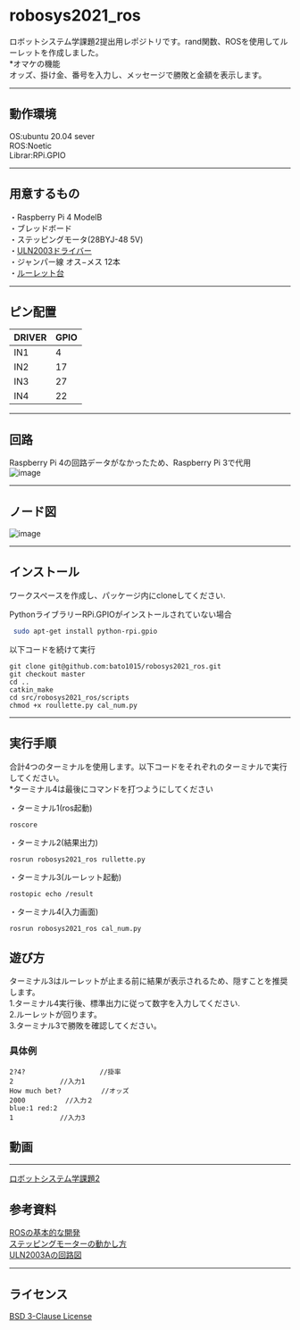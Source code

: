 # robosys2021_ros
ロボットシステム学課題2提出用レポジトリです。rand関数、ROSを使用してルーレットを作成しました。  
*オマケの機能  
オッズ、掛け金、番号を入力し、メッセージで勝敗と金額を表示します。
***

## 動作環境
OS:ubuntu 20.04 sever  
ROS:Noetic  
Librar:RPi.GPIO  
***

## 用意するもの
・Raspberry Pi 4 ModelB  
・ブレッドボード  
・ステッピングモータ(28BYJ-48 5V)  
・<a href="https://www.amazon.co.jp/KKHMF-2%E5%80%8B%E3%82%BB%E3%83%83%E3%83%88-28BYJ-48-%E3%82%B9%E3%83%86%E3%83%83%E3%83%94%E3%83%B3%E3%82%B0%E3%83%A2%E3%83%BC%E3%82%BF%E3%83%BC-ULN2003%E3%82%B9%E3%83%86%E3%83%83%E3%83%94%E3%83%B3%E3%82%B0%E3%83%A2%E3%83%BC%E3%82%BF%E3%83%BC%E9%A7%86%E5%8B%95%E3%83%86%E3%82%B9%E3%83%88%E3%83%A2%E3%82%B8%E3%83%A5%E3%83%BC%E3%83%AB%E3%83%9C%E3%83%BC%E3%83%89/dp/B088FLLYF3/ref=pd_lpo_2?pd_rd_i=B088FLLYF3&psc=1">ULN2003ドライバー</a>  
・ジャンパー線 オス−メス 12本  
・<a href="https://user-images.githubusercontent.com/70883743/148672282-8a0ee486-3e10-4556-bdd9-a6a12cfef9dc.jpg">ルーレット台</a>

***
## ピン配置
| DRIVER | GPIO |
| ------ | ---- |
| IN1    | 4    |
| IN2    | 17   |
| IN3    | 27   |
| IN4    | 22   |
***
## 回路
Raspberry Pi 4の回路データがなかったため、Raspberry Pi 3で代用  
![image](https://user-images.githubusercontent.com/70883743/148645451-f5ca7c53-aea2-4464-841c-572230a073bd.png)

***
## ノード図
![image](https://user-images.githubusercontent.com/70883743/148645940-1d103b15-44c5-4d56-ac6c-d13cddba1f39.png)

***
## インストール
ワークスペースを作成し、パッケージ内にcloneしてください.  

PythonライブラリーRPi.GPIOがインストールされていない場合
```bash
 sudo apt-get install python-rpi.gpio
 ```
以下コードを続けて実行
```
git clone git@github.com:bato1015/robosys2021_ros.git
git checkout master
cd ..
catkin_make
cd src/robosys2021_ros/scripts
chmod +x roullette.py cal_num.py
```
***
## 実行手順
合計4つのターミナルを使用します。以下コードをそれぞれのターミナルで実行してください。  
*ターミナル4は最後にコマンドを打つようにしてください

・ターミナル1(ros起動)
```
roscore
```
・ターミナル2(結果出力)
```
rosrun robosys2021_ros rullette.py
```
・ターミナル3(ルーレット起動)
```
rostopic echo /result
```
・ターミナル4(入力画面)
```
rosrun robosys2021_ros cal_num.py
```
## 遊び方
ターミナル3はルーレットが止まる前に結果が表示されるため、隠すことを推奨します。  
1.ターミナル4実行後、標準出力に従って数字を入力してください.  
2.ルーレットが回ります。  
3.ターミナル3で勝敗を確認してください。
### 具体例
```
2?4?  　　　　　　　　　　//掛率
2　　　　　　　//入力1
How much bet?　　　　　　//オッズ
2000          //入力２
blue:1 red:2 
1　　　　　　　//入力3
```
## 動画
***

<a href="https://www.youtube.com/watch?v=UQO0qApB6VU">ロボットシステム学課題2</a>

## 参考資料
<a href="https://kazuyamashi.github.io/ros_lecture/ros_study_py.html">ROSの基本的な開発</a>  
<a href="https://tutorials-raspberrypi.com/how-to-control-a-stepper-motor-with-raspberry-pi-and-l293d-uln2003a/">ステッピングモーターの動かし方</a>  
<a href="https://stupiddog.jp/note/archives/1235">ULN2003Aの回路図</a>
***
## ライセンス
<a href="https://github.com/bato1015/robosys2021_ros/blob/master/LICENSE">BSD 3-Clause License</a>
